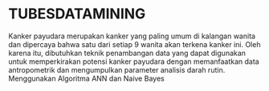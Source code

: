 # TUBESDATAMINING
Kanker payudara merupakan kanker yang paling umum di kalangan wanita dan dipercaya bahwa satu dari setiap 9 wanita akan terkena kanker ini. Oleh karena itu, dibutuhkan teknik penambangan data yang dapat digunakan untuk memperkirakan potensi kanker payudara dengan memanfaatkan data antropometrik dan mengumpulkan parameter analisis darah rutin.
Menggunakan Algoritma ANN dan Naive Bayes
